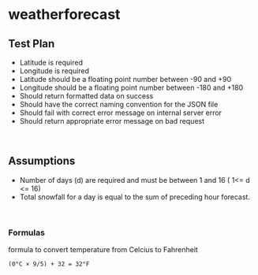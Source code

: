 # weatherforecast

## Test Plan

- Latitude is required
- Longitude is required
- Latitude should be a floating point number between -90 and +90
- Longitude should be a floating point number between -180 and +180
- Should return formatted data on success
- Should have the correct naming convention for the JSON file
- Should fail with correct error message on internal server error
- Should return appropriate error message on bad request

<br/>

## Assumptions

- Number of days (d) are required and must be between 1 and 16 ( 1<= d <= 16)
- Total snowfall for a day is equal to the sum of preceding hour forecast.

<br/>

### Formulas

formula to convert temperature from Celcius to Fahrenheit

```
(0°C × 9/5) + 32 = 32°F
```
